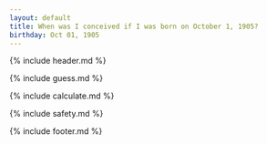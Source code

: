 ```yaml
---
layout: default
title: When was I conceived if I was born on October 1, 1905?
birthday: Oct 01, 1905
---
```


{% include header.md %}

{% include guess.md %}

{% include calculate.md %}

{% include safety.md %}

{% include footer.md %}



